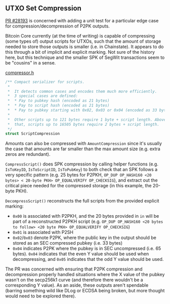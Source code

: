 ## UTXO Set Compression
[PR #28193](https://github.com/bitcoin/bitcoin/pull/28193) is concerned with adding a unit test for a particular edge case for compression/decompression of P2PK outputs.

Bitcoin Core currently (at the time of writing) is capable of compressing (some types of) output scripts for UTXOs, such that the amount of storage needed to store those outputs is smaller (i.e. in Chainstate).  It appears to do this through a bit of implicit and explicit marking.  Not sure of the history here, but this technique and the smaller SPK of SegWit transactions seem to be "cousins" in a sense.

[compressor.h](https://github.com/bitcoin/bitcoin/blob/master/src/compressor.h#L43-L63)
```cpp
/** Compact serializer for scripts.
 *
 *  It detects common cases and encodes them much more efficiently.
 *  3 special cases are defined:
 *  * Pay to pubkey hash (encoded as 21 bytes)
 *  * Pay to script hash (encoded as 21 bytes)
 *  * Pay to pubkey starting with 0x02, 0x03 or 0x04 (encoded as 33 bytes)
 *
 *  Other scripts up to 121 bytes require 1 byte + script length. Above
 *  that, scripts up to 16505 bytes require 2 bytes + script length.
 */
struct ScriptCompression
```

Amounts can also be compressed with `AmountCompression` since it's usually the case that amounts are far smaller than the max amount size (e.g. extra zeros are redundant).

`CompressScript()` does SPK compression by calling helper functions (e.g. `IsToKeyID`, `IsToScriptID`, `IsToPubKey`) to both check that an SPK follows a very specific pattern (e.g. 25 bytes for P2PKH, `OP_DUP OP_HASH160 <20 bytes> < 20-byte PKH> OP_EQUALVERIFY OP_CHECKSIG`), and extract out the critical piece needed for the compressed storage (in this example, the 20-byte PKH).

`DecompressScript()` reconstructs the full scripts from the provided explicit marking:
 - `0x00` is associated with P2PKH, and the 20 bytes provided in `in` will be part of a reconstructed P2PKH script (e.g. `OP_DUP OP_HASH160 <20 bytes to follow> <20 byte PKH> OP_EQUALVERIFY OP_CHECKSIG`)
 - `0x01` is associated with P2SH
 - `0x02`/`0x03` denote P2PK, where the public key in the output should be stored as an SEC compressed pubkey (i.e. 33 bytes)
 - `0x04` indicates P2PK where the pubkey is in SEC uncompressed (i.e. 65 bytes).  `0x04` indicates that the even Y value should be used when decompressing, and `0x05` indicates that the odd Y value should be used.

 The PR was concerned with ensuring that P2PK compression and decompression properly handled situations where the X value of the pubkey wasn't on the secp256k1 curve (and therefore there wouldn't be a corresponding Y value).  As an aside, these outputs aren't spendable (barring something wild like DLog or ECDSA being broken, but more thought would need to be explored there).

